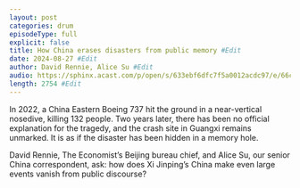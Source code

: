 ```yaml
---
layout: post
categories: drum
episodeType: full
explicit: false
title: How China erases disasters from public memory #Edit
date: 2024-08-27 #Edit
author: David Rennie, Alice Su #Edit
audio: https://sphinx.acast.com/p/open/s/633ebf6dfc7f5a0012acdc97/e/66ce0377732876ca2dc2b758/media.mp3?tk=eyJ1aWQiOiJDQUFTIiwidGsiOiJlT3l4Q2hjciIsImFkcyI6ZmFsc2UsInNwb25zIjpmYWxzZSwidCI6IjJlODRlMDg2LTAyZTUtNGM4MS1iZjQwLTU4NzlkZWU5YjlmZCIsImluIjoiaHR0cHM6Ly9hdGVhbS1wZWdhc3VzLXB1YmxpYy1idWNrZXQtc3RhZ2luZy5zMy1ldS13ZXN0LTEuYW1hem9uYXdzLmNvbS9hdWRpby9pbnRyb19lbXB0eS5tcDMiLCJvdXQiOiJodHRwczovL2F0ZWFtLXBlZ2FzdXMtcHVibGljLWJ1Y2tldC1zdGFnaW5nLnMzLWV1LXdlc3QtMS5hbWF6b25hd3MuY29tL2F1ZGlvL291dHJvX2VtcHR5Lm1wMyIsInN0YXR1cyI6InByaXZhdGUifQ==&sig=l_z006sY2-68dyTn6z5Ewt-nlpBvnt5zCVzlASPVygU #Edit
length: 2754 #Edit
---
```

In 2022, a China Eastern Boeing 737 hit the ground in a near-vertical nosedive, killing 132 people. Two years later, there has been no official explanation for the tragedy, and the crash site in Guangxi remains unmarked. It is as if the disaster has been hidden in a memory hole.

David Rennie, The Economist’s Beijing bureau chief, and Alice Su, our senior China correspondent, ask: how does Xi Jinping’s China make even large events vanish from public discourse?